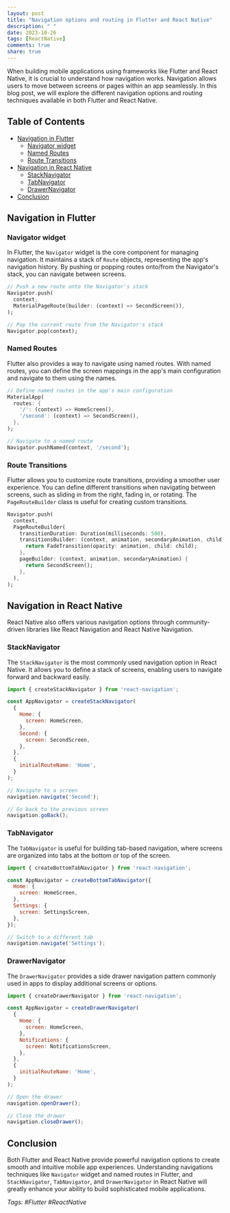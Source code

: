 ```yaml
---
layout: post
title: "Navigation options and routing in Flutter and React Native"
description: " "
date: 2023-10-26
tags: [ReactNative]
comments: true
share: true
---
```


When building mobile applications using frameworks like Flutter and React Native, it is crucial to understand how navigation works. Navigation allows users to move between screens or pages within an app seamlessly. In this blog post, we will explore the different navigation options and routing techniques available in both Flutter and React Native.

## Table of Contents
- [Navigation in Flutter](#navigation-in-flutter)
    - [Navigator widget](#navigator-widget)
    - [Named Routes](#named-routes)
    - [Route Transitions](#route-transitions)
- [Navigation in React Native](#navigation-in-react-native)
    - [StackNavigator](#stacknavigator)
    - [TabNavigator](#tabnavigator)
    - [DrawerNavigator](#drawernavigator)
- [Conclusion](#conclusion)

## Navigation in Flutter

### Navigator widget

In Flutter, the `Navigator` widget is the core component for managing navigation. It maintains a stack of `Route` objects, representing the app's navigation history. By pushing or popping routes onto/from the Navigator's stack, you can navigate between screens.

```dart
// Push a new route onto the Navigator's stack
Navigator.push(
  context,
  MaterialPageRoute(builder: (context) => SecondScreen()),
);

// Pop the current route from the Navigator's stack
Navigator.pop(context);
```

### Named Routes

Flutter also provides a way to navigate using named routes. With named routes, you can define the screen mappings in the app's main configuration and navigate to them using the names.

```dart
// Define named routes in the app's main configuration
MaterialApp(
  routes: {
    '/': (context) => HomeScreen(),
    '/second': (context) => SecondScreen(),
  },
);

// Navigate to a named route
Navigator.pushNamed(context, '/second');
```

### Route Transitions

Flutter allows you to customize route transitions, providing a smoother user experience. You can define different transitions when navigating between screens, such as sliding in from the right, fading in, or rotating. The `PageRouteBuilder` class is useful for creating custom transitions.

```dart
Navigator.push(
  context,
  PageRouteBuilder(
    transitionDuration: Duration(milliseconds: 500),
    transitionsBuilder: (context, animation, secondaryAnimation, child) {
      return FadeTransition(opacity: animation, child: child);
    },
    pageBuilder: (context, animation, secondaryAnimation) {
      return SecondScreen();
    },
  ),
);
```

## Navigation in React Native

React Native also offers various navigation options through community-driven libraries like React Navigation and React Native Navigation.

### StackNavigator

The `StackNavigator` is the most commonly used navigation option in React Native. It allows you to define a stack of screens, enabling users to navigate forward and backward easily.

```javascript
import { createStackNavigator } from 'react-navigation';

const AppNavigator = createStackNavigator(
  {
    Home: {
      screen: HomeScreen,
    },
    Second: {
      screen: SecondScreen,
    },
  },
  {
    initialRouteName: 'Home',
  }
);

// Navigate to a screen
navigation.navigate('Second');

// Go back to the previous screen
navigation.goBack();
```

### TabNavigator

The `TabNavigator` is useful for building tab-based navigation, where screens are organized into tabs at the bottom or top of the screen.

```javascript
import { createBottomTabNavigator } from 'react-navigation';

const AppNavigator = createBottomTabNavigator({
  Home: {
    screen: HomeScreen,
  },
  Settings: {
    screen: SettingsScreen,
  },
});

// Switch to a different tab
navigation.navigate('Settings');
```

### DrawerNavigator

The `DrawerNavigator` provides a side drawer navigation pattern commonly used in apps to display additional screens or options.

```javascript
import { createDrawerNavigator } from 'react-navigation';

const AppNavigator = createDrawerNavigator(
  {
    Home: {
      screen: HomeScreen,
    },
    Notifications: {
      screen: NotificationsScreen,
    },
  },
  {
    initialRouteName: 'Home',
  }
);

// Open the drawer
navigation.openDrawer();

// Close the drawer
navigation.closeDrawer();
```

## Conclusion

Both Flutter and React Native provide powerful navigation options to create smooth and intuitive mobile app experiences. Understanding navigations techniques like `Navigator` widget and named routes in Flutter, and `StackNavigator`, `TabNavigator`, and `DrawerNavigator` in React Native will greatly enhance your ability to build sophisticated mobile applications.

*Tags: #Flutter #ReactNative*